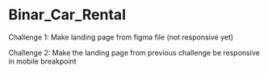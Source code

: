 # Binar_Car_Rental
Challenge 1:
Make landing page from figma file (not responsive yet)

Challenge 2:
Make the landing page from previous challenge be responsive in mobile breakpoint

